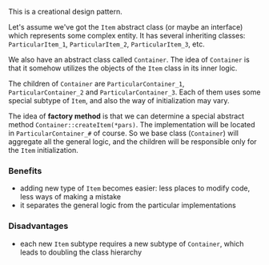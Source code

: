 This is a creational design pattern.

Let's assume we've got the `Item` abstract class (or maybe an interface) which represents some complex entity. It has several inheriting classes: `ParticularItem_1`, `ParticularItem_2`, `ParticularItem_3`, etc. 

We also have an abstract class called `Container`. The idea of `Container` is that it somehow utilizes the objects of the `Item` class in its inner logic.

The children of `Container` are `ParticularContainer_1`, `ParticularContainer_2` and `ParticularContainer_3`. Each of them uses some special subtype of `Item`, and also the way of initialization may vary.

The idea of **factory method** is that we can determine a special abstract method `Container::createItem(*pars)`. The implementation will be located in `ParticularContainer_#` of course. So we base class (`Container`) will aggregate all the general logic, and the children will be responsible only for the `Item` initialization.

### Benefits
* adding new type of `Item` becomes easier: less places to modify code, less ways of making a mistake
* it separates the general logic from the particular implementations 

### Disadvantages
* each new `Item` subtype requires a new subtype of `Container`, which leads to doubling the class hierarchy 